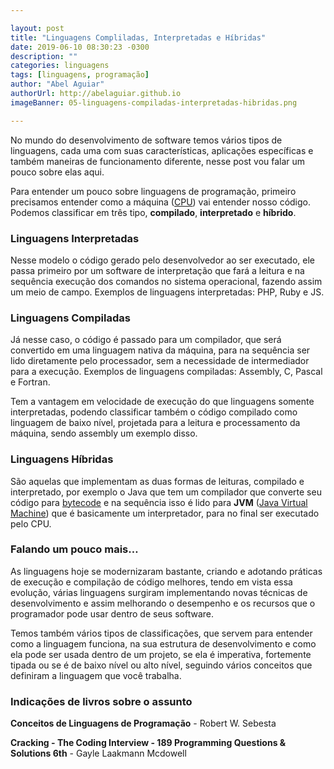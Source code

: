```yaml
---

layout: post
title: "Linguagens Compliladas, Interpretadas e Híbridas"
date: 2019-06-10 08:30:23 -0300
description: ""
categories: linguagens
tags: [linguagens, programação]
author: "Abel Aguiar"
authorUrl: http://abelaguiar.github.io
imageBanner: 05-linguagens-compiladas-interpretadas-hibridas.png

---
```


No mundo do desenvolvimento de software temos vários tipos de linguagens, cada uma com suas características, aplicações específicas e também maneiras de funcionamento diferente, nesse post vou falar um pouco sobre elas aqui.

Para entender um pouco sobre linguagens de programação, primeiro precisamos entender como a máquina ([CPU][cpu]) vai entender nosso código. Podemos classificar em três tipo, **compilado**, **interpretado** e **híbrido**.

[cpu]: https://en.wikipedia.org/wiki/Central_processing_unit

### Linguagens Interpretadas

Nesse modelo o código gerado pelo desenvolvedor ao ser executado, ele passa primeiro por um software de interpretação que fará a leitura e na sequência execução dos comandos no sistema operacional, fazendo assim um meio de campo. Exemplos de linguagens interpretadas: PHP, Ruby e JS.

### Linguagens Compiladas

Já nesse caso, o código é passado para um compilador, que será convertido em uma linguagem nativa da máquina, para na sequência ser lido diretamente pelo processador, sem a necessidade de intermediador para a execução. Exemplos de linguagens compiladas: Assembly, C, Pascal e Fortran.

Tem a vantagem em velocidade de execução do que linguagens somente interpretadas, podendo classificar também o código compilado como linguagem de baixo nível, projetada para a leitura e processamento da máquina, sendo assembly um exemplo disso.

### Linguagens Híbridas

São aquelas que implementam as duas formas de leituras, compilado e interpretado, por exemplo o Java que tem um compilador que converte seu código para [bytecode][bytecode] e na sequência isso é lido para **JVM** ([Java Virtual Machine][jvm]) que é basicamente um interpretador, para no final ser executado pelo CPU.

[jvm]: https://en.wikipedia.org/wiki/Java_virtual_machine

[bytecode]: https://pt.wikipedia.org/wiki/Bytecode

### Falando um pouco mais…

As linguagens hoje se modernizaram bastante, criando e adotando práticas de execução e compilação de código melhores, tendo em vista essa evolução, várias linguagens surgiram implementando novas técnicas de desenvolvimento e assim melhorando o desempenho e os recursos que o programador pode usar dentro de seus software.

Temos também vários tipos de classificações, que servem para entender como a linguagem funciona, na sua estrutura de desenvolvimento e como ela pode ser usada dentro de um projeto, se ela é imperativa, fortemente tipada ou se é de baixo nível ou alto nível, seguindo vários conceitos que definiram a linguagem que você trabalha.

### Indicações de livros sobre o assunto

**Conceitos de Linguagens de Programação** - Robert W. Sebesta

**Cracking - The Coding Interview - 189 Programming Questions & Solutions 6th** - Gayle Laakmann Mcdowell